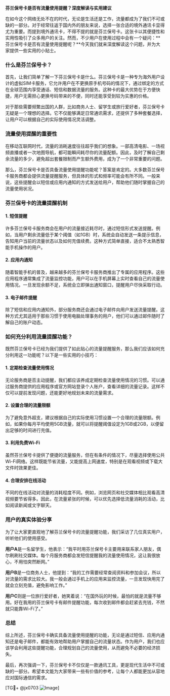 **芬兰保号卡是否有流量使用提醒？深度解读与实用建议**

在如今这个网络无处不在的时代，无论是生活还是工作，流量都成为了我们不可或缺的一部分。对于经常往返于国内外的朋友来说，选择一张合适的境外通讯卡显得尤为重要。而提到境外通讯卡，不得不提的就是芬兰保号卡。这张卡以其便捷性和实用性吸引了众多用户的关注。然而，不少用户在使用过程中会有一个疑问：**芬兰保号卡是否有流量使用提醒呢？**今天我们就来深度解读这个问题，并为大家提供一些实用的小贴士。

### 什么是芬兰保号卡？

首先，让我们简单了解一下芬兰保号卡是什么。芬兰保号卡是一种专为海外用户设计的虚拟SIM卡服务，它允许用户在不更换原手机号码的情况下，通过绑定的方式在全球范围内享受通话、短信和数据流量的服务。这种卡的最大优势在于方便快捷，用户无需担心更换号码带来的不便，同时还能享受到较为实惠的价格。

对于那些需要频繁出国的人群，比如商务人士、留学生或旅行爱好者，芬兰保号卡无疑是一个理想的选择。它不仅能够满足日常通讯需求，还提供了多种套餐选择，让用户可以根据自己的实际使用情况灵活调整。

### 流量使用提醒的重要性

在移动互联网时代，流量的消耗速度往往超乎我们的想象。一部高清电影、一场视频直播或者一次地图导航，都可能瞬间耗尽你的流量配额。因此，及时了解自己剩余流量的多少，避免超出套餐限制而产生额外费用，成为了一个非常重要的问题。

那么，芬兰保号卡是否具备流量使用提醒功能呢？答案是肯定的。大多数芬兰保号卡服务商都会提供流量提醒服务，但具体的形式和频率可能会有所不同。一般来说，这些提醒会以短信或应用内通知的方式发送给用户，帮助他们随时掌握自己的流量使用状况。

### 芬兰保号卡的流量提醒机制

#### 1. **短信提醒**
许多芬兰保号卡服务商会在用户的流量接近耗尽时，通过短信形式发送提醒。例如，当用户剩余流量低于某个阈值（如1GB）时，系统会自动发送一条提示信息，告知用户当前的流量状态以及如何充值续费。这种方式简单直接，适合不太熟悉智能手机操作的用户。

#### 2. **应用内通知**
随着智能手机的普及，越来越多的芬兰保号卡服务商推出了专属的应用程序。这些应用程序通常集成了流量监控功能，用户可以在手机屏幕上实时查看自己的流量使用情况。一旦发现余额不足，系统会立即弹出通知窗口，提醒用户尽快采取行动。

#### 3. **电子邮件提醒**
除了短信和应用内通知外，部分服务商还会通过电子邮件向用户发送流量提醒。这种方式尤其适用于那些习惯于使用电脑处理事务的用户，他们可以通过邮件随时了解自己的账户动态。

### 如何充分利用流量提醒功能？

既然芬兰保号卡已经为我们提供了如此贴心的流量提醒服务，那么我们应该如何充分利用这一功能呢？以下是一些实用的小技巧：

#### 1. **定期检查流量使用情况**
无论服务商是否主动提醒，我们都应该养成定期检查流量使用情况的习惯。可以通过服务商提供的应用程序或官方网站登录个人账户，查看详细的流量记录。这样不仅可以提前发现问题，还能更好地规划未来的流量需求。

#### 2. **设置合理的流量限额**
为了避免意外超支，建议根据自己的实际使用习惯设置一个合理的流量限额。例如，如果你每月平均使用5GB流量，就可以将提醒阈值设定为1GB或2GB，以便留出足够的时间进行充值。

#### 3. **利用免费Wi-Fi**
虽然芬兰保号卡提供了便捷的流量服务，但在有条件的情况下，尽量选择使用公共Wi-Fi网络。这样既能节省流量，又能提高上网速度，特别是在观看视频或下载大文件时效果更佳。

#### 4. **合理安排在线活动**
不同的在线活动对流量的消耗程度不同。例如，浏览网页和社交媒体相比观看高清视频要节省得多。因此，在流量紧张的时候，可以优先选择低流量消耗的活动，比如阅读新闻或文字聊天。

### 用户的真实体验分享

为了让大家更直观地了解芬兰保号卡的流量提醒功能，我们采访了几位真实用户，听听他们的使用感受。

**用户A**是一名留学生，他表示：“我平时用芬兰保号卡主要用来联系家人朋友，偶尔刷刷社交媒体。每个月服务商都会发短信提醒我的流量使用情况，这让我很放心，不用怕突然断网。”

**用户B**是一位商务人士，他提到：“我的工作需要经常查阅资料和参加会议，所以对流量的需求比较大。我一般会通过手机上的应用来监控流量，一旦发现快用完了就会立刻充值，避免影响工作。”

**用户C**则是一位旅行爱好者，她笑着说：“在国外玩的时候，最怕的就是流量不够用。好在我用的芬兰保号卡有邮件提醒功能，每次收到邮件都会赶紧去充钱，不然就只能靠Wi-Fi了。”

### 总结

综上所述，芬兰保号卡确实具备流量使用提醒的功能，无论是通过短信、应用内通知还是电子邮件，都能有效地帮助用户掌握自己的流量状态。作为用户，我们也应该学会利用这些提醒功能，合理规划自己的流量使用，从而避免不必要的经济损失。

最后，再次强调一下，芬兰保号卡不仅仅是一款通讯工具，更是现代生活中不可或缺的一部分。希望本文能为大家带来一些有价值的参考，让每个人都能更加从容地应对国际通信的需求。

[TG💪+ @jx0703 ![Image](https://github.com/user-attachments/assets/dbca1d08-cadb-493c-b0ec-ad6f7a83f270)]
